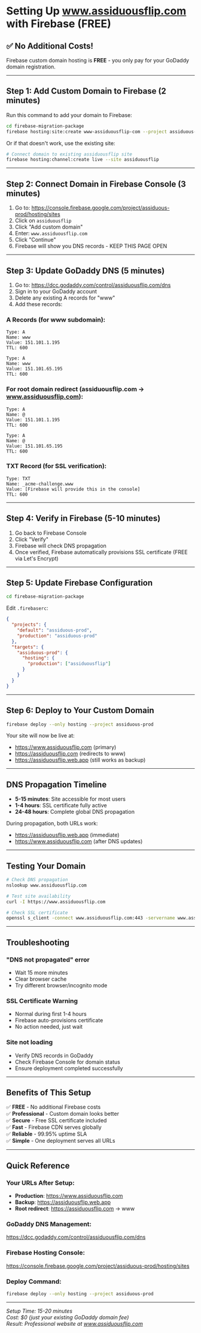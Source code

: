 # Setting Up www.assiduousflip.com with Firebase (FREE)

## ✅ No Additional Costs!
Firebase custom domain hosting is **FREE** - you only pay for your GoDaddy domain registration.

---

## Step 1: Add Custom Domain to Firebase (2 minutes)

Run this command to add your domain to Firebase:

```bash
cd firebase-migration-package
firebase hosting:site:create www-assiduousflip-com --project assiduous-prod
```

Or if that doesn't work, use the existing site:

```bash
# Connect domain to existing assiduousflip site
firebase hosting:channel:create live --site assiduousflip
```

---

## Step 2: Connect Domain in Firebase Console (3 minutes)

1. Go to: https://console.firebase.google.com/project/assiduous-prod/hosting/sites
2. Click on `assiduousflip`
3. Click "Add custom domain"
4. Enter: `www.assiduousflip.com`
5. Click "Continue"
6. Firebase will show you DNS records - KEEP THIS PAGE OPEN

---

## Step 3: Update GoDaddy DNS (5 minutes)

1. Go to: https://dcc.godaddy.com/control/assiduousflip.com/dns
2. Sign in to your GoDaddy account
3. Delete any existing A records for "www"
4. Add these records:

### A Records (for www subdomain):
```
Type: A
Name: www
Value: 151.101.1.195
TTL: 600
```

```
Type: A
Name: www  
Value: 151.101.65.195
TTL: 600
```

### For root domain redirect (assiduousflip.com → www.assiduousflip.com):
```
Type: A
Name: @
Value: 151.101.1.195
TTL: 600
```

```
Type: A
Name: @
Value: 151.101.65.195
TTL: 600
```

### TXT Record (for SSL verification):
```
Type: TXT
Name: _acme-challenge.www
Value: [Firebase will provide this in the console]
TTL: 600
```

---

## Step 4: Verify in Firebase (5-10 minutes)

1. Go back to Firebase Console
2. Click "Verify" 
3. Firebase will check DNS propagation
4. Once verified, Firebase automatically provisions SSL certificate (FREE via Let's Encrypt)

---

## Step 5: Update Firebase Configuration

```bash
cd firebase-migration-package
```

Edit `.firebaserc`:
```json
{
  "projects": {
    "default": "assiduous-prod",
    "production": "assiduous-prod"
  },
  "targets": {
    "assiduous-prod": {
      "hosting": {
        "production": ["assiduousflip"]
      }
    }
  }
}
```

---

## Step 6: Deploy to Your Custom Domain

```bash
firebase deploy --only hosting --project assiduous-prod
```

Your site will now be live at:
- https://www.assiduousflip.com (primary)
- https://assiduousflip.com (redirects to www)
- https://assiduousflip.web.app (still works as backup)

---

## DNS Propagation Timeline

- **5-15 minutes**: Site accessible for most users
- **1-4 hours**: SSL certificate fully active
- **24-48 hours**: Complete global DNS propagation

During propagation, both URLs work:
- https://assiduousflip.web.app (immediate)
- https://www.assiduousflip.com (after DNS updates)

---

## Testing Your Domain

```bash
# Check DNS propagation
nslookup www.assiduousflip.com

# Test site availability  
curl -I https://www.assiduousflip.com

# Check SSL certificate
openssl s_client -connect www.assiduousflip.com:443 -servername www.assiduousflip.com
```

---

## Troubleshooting

### "DNS not propagated" error
- Wait 15 more minutes
- Clear browser cache
- Try different browser/incognito mode

### SSL Certificate Warning
- Normal during first 1-4 hours
- Firebase auto-provisions certificate
- No action needed, just wait

### Site not loading
- Verify DNS records in GoDaddy
- Check Firebase Console for domain status
- Ensure deployment completed successfully

---

## Benefits of This Setup

✅ **FREE** - No additional Firebase costs  
✅ **Professional** - Custom domain looks better  
✅ **Secure** - Free SSL certificate included  
✅ **Fast** - Firebase CDN serves globally  
✅ **Reliable** - 99.95% uptime SLA  
✅ **Simple** - One deployment serves all URLs  

---

## Quick Reference

### Your URLs After Setup:
- **Production**: https://www.assiduousflip.com
- **Backup**: https://assiduousflip.web.app  
- **Root redirect**: https://assiduousflip.com → www

### GoDaddy DNS Management:
https://dcc.godaddy.com/control/assiduousflip.com/dns

### Firebase Hosting Console:
https://console.firebase.google.com/project/assiduous-prod/hosting/sites

### Deploy Command:
```bash
firebase deploy --only hosting --project assiduous-prod
```

---

*Setup Time: 15-20 minutes*  
*Cost: $0 (just your existing GoDaddy domain fee)*  
*Result: Professional website at www.assiduousflip.com*